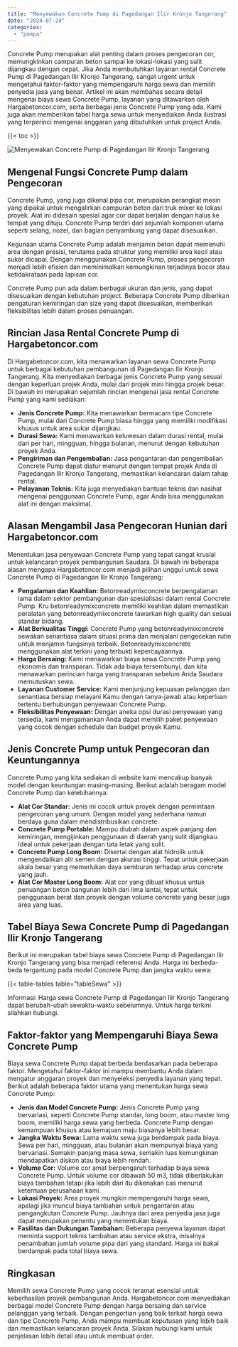 ```yaml
---
title: "Menyewakan Concrete Pump di Pagedangan Ilir Kronjo Tangerang"
date: "2024-07-24"
categories: 
  - "pompa"
---
```




Concrete Pump merupakan alat penting dalam proses pengecoran cor, memungkinkan campuran beton sampai ke lokasi-lokasi yang sulit dijangkau dengan cepat. Jika Anda membutuhkan layanan rental Concrete Pump di Pagedangan Ilir Kronjo Tangerang, sangat urgent untuk mengetahui faktor-faktor yang mempengaruhi harga sewa dan memilih penyedia jasa yang benar. Artikel ini akan membahas secara detail mengenai biaya sewa Concrete Pump, layanan yang ditawarkan oleh Hargabetoncor.com, serta berbagai jenis Concrete Pump yang ada. Kami juga akan memberikan tabel harga sewa untuk menyediakan Anda ilustrasi yang terperinci mengenai anggaran yang dibutuhkan untuk project Anda.

{{< toc >}}

![Menyewakan Concrete Pump di Pagedangan Ilir Kronjo Tangerang](https://hargareadymixid.github.io/pompa/concrete-pump%20(30).png)

## Mengenal Fungsi Concrete Pump dalam Pengecoran

Concrete Pump, yang juga dikenal pipa cor, merupakan perangkat mesin yang dipakai untuk mengalirkan campuran beton dari truk mixer ke lokasi proyek. Alat ini didesain spesial agar cor dapat berjalan dengan halus ke tempat yang dituju. Concrete Pump terdiri dari sejumlah komponen utama seperti selang, nozel, dan bagian penyambung yang dapat disesuaikan.

Kegunaan utama Concrete Pump adalah menjamin beton dapat memenuhi area dengan presisi, terutama pada struktur yang memiliki area kecil atau sukar dicapai. Dengan menggunakan Concrete Pump, proses pengecoran menjadi lebih efisien dan meminimalkan kemungkinan terjadinya bocor atau ketidakrataan pada lapisan cor.

Concrete Pump pun ada dalam berbagai ukuran dan jenis, yang dapat disesuaikan dengan kebutuhan project. Beberapa Concrete Pump diberikan pengaturan kemiringan dan size yang dapat disesuaikan, memberikan fleksibilitas lebih dalam proses penuangan.

## Rincian Jasa Rental Concrete Pump di Hargabetoncor.com

Di Hargabetoncor.com, kita menawarkan layanan sewa Concrete Pump untuk berbagai kebutuhan pembangunan di Pagedangan Ilir Kronjo Tangerang. Kita menyediakan berbagai jenis Concrete Pump yang sesuai dengan keperluan projek Anda, mulai dari projek mini hingga projek besar. Di bawah ini merupakan sejumlah rincian mengenai jasa rental Concrete Pump yang kami sediakan:

- **Jenis Concrete Pump:** Kita menawarkan bermacam tipe Concrete Pump, mulai dari Concrete Pump biasa hingga yang memiliki modifikasi khusus untuk area sukar dijangkau.
- **Durasi Sewa:** Kami menawarkan keluwesan dalam durasi rental, mulai dari per hari, mingguan, hingga bulanan, menurut dengan kebutuhan proyek Anda.
- **Pengiriman dan Pengembalian:** Jasa pengantaran dan pengembalian Concrete Pump dapat diatur menurut dengan tempat projek Anda di Pagedangan Ilir Kronjo Tangerang, memastikan kelancaran dalam tahap rental.
- **Pelayanan Teknis:** Kita juga menyediakan bantuan teknis dan nasihat mengenai penggunaan Concrete Pump, agar Anda bisa menggunakan alat ini dengan maksimal.

## Alasan Mengambil Jasa Pengecoran Hunian dari Hargabetoncor.com

Menentukan jasa penyewaan Concrete Pump yang tepat sangat krusial untuk kelancaran proyek pembangunan Saudara. Di bawah ini beberapa alasan mengapa Hargabetoncor.com menjadi pilihan unggul untuk sewa Concrete Pump di Pagedangan Ilir Kronjo Tangerang:

- **Pengalaman dan Keahlian:** Betonreadymixconcrete berpengalaman lama dalam sektor pembangunan dan spesialisasi dalam rental Concrete Pump. Kru betonreadymixconcrete memiliki keahlian dalam memastikan peralatan yang betonreadymixconcrete tawarkan high quality dan sesuai standar bidang.
- **Alat Berkualitas Tinggi:** Concrete Pump yang betonreadymixconcrete sewakan senantiasa dalam situasi prima dan menjalani pengecekan rutin untuk menjamin fungsinya terbaik. Betonreadymixconcrete menggunakan alat terkini yang terbukti kepercayaannya.
- **Harga Bersaing:** Kami menawarkan biaya sewa Concrete Pump yang ekonomis dan transparan. Tidak ada biaya tersembunyi, dan kita menawarkan perincian harga yang transparan sebelum Anda Saudara memutuskan sewa.
- **Layanan Customer Service:** Kami menjunjung kepuasan pelanggan dan senantiasa bersiap melayani Kamu dengan tanya-jawab atau keperluan tertentu berhubungan penyewaan Concrete Pump.
- **Fleksibilitas Penyewaan:** Dengan aneka opsi durasi penyewaan yang tersedia, kami mengamankan Anda dapat memilih paket penyewaan yang cocok dengan schedule dan budget proyek Kamu.

## Jenis Concrete Pump untuk Pengecoran dan Keuntungannya

Concrete Pump yang kita sediakan di website kami mencakup banyak model dengan keuntungan masing-masing. Berikut adalah beragam model Concrete Pump dan kelebihannya:

- **Alat Cor Standar:** Jenis ini cocok untuk proyek dengan permintaan pengecoran yang umum. Dengan model yang sederhana namun berdaya guna dalam mendistribusikan concrete.
- **Concrete Pump Portable:** Mampu diubah dalam aspek panjang dan kemiringan, mengijinkan penggunaan di daerah yang sulit dijangkau. Ideal untuk pekerjaan dengan tata letak yang sulit.
- **Concrete Pump Long Boom:** Disertai dengan alat hidrolik untuk mengendalikan alir semen dengan akurasi tinggi. Tepat untuk pekerjaan skala besar yang memerlukan daya semburan terhadap arus concrete yang jauh.
- **Alat Cor Master Long Boom:** Alat cor yang dibuat khusus untuk penuangan beton bangunan lebih dari lima lantai, tepat untuk penggunaan berat dan proyek dengan volume concrete yang besar juga area yang luas.

## Tabel Biaya Sewa Concrete Pump di Pagedangan Ilir Kronjo Tangerang

Berikut ini merupakan tabel biaya sewa Concrete Pump di Pagedangan Ilir Kronjo Tangerang yang bisa menjadi referensi Anda. Harga ini berbeda-beda tergantung pada model Concrete Pump dan jangka waktu sewa:

{{< table-tables table="tableSewa" >}}

Informasi: Harga sewa Concrete Pump di Pagedangan Ilir Kronjo Tangerang dapat berubah-ubah sewaktu-waktu sebelumnya. Untuk harga terkini silahkan hubungi.

## Faktor-faktor yang Mempengaruhi Biaya Sewa Concrete Pump

Biaya sewa Concrete Pump dapat berbeda berdasarkan pada beberapa faktor. Mengetahui faktor-faktor ini mampu membantu Anda dalam mengatur anggaran proyek dan menyeleksi penyedia layanan yang tepat. Berikut adalah beberapa faktor utama yang menentukan harga sewa Concrete Pump:

- **Jenis dan Model Concrete Pump:** Jenis Concrete Pump yang bervariasi, seperti Concrete Pump standar, long boom, atau master long boom, memiliki harga sewa yang berbeda. Concrete Pump dengan kemampuan khusus atau kemajuan maju biasanya lebih besar.
- **Jangka Waktu Sewa:** Lama waktu sewa juga berdampak pada biaya. Sewa per hari, mingguan, atau bulanan akan mempunyai biaya yang bervariasi. Semakin panjang masa sewa, semakin luas kemungkinan mendapatkan diskon atau biaya lebih rendah.
- **Volume Cor:** Volume cor amat berpengaruh terhadap biaya sewa Concrete Pump. Untuk volume cor dibawah 50 m3, tidak diberlakukan biaya tambahan tetapi jika lebih dari itu dikenakan cas menurut ketentuan perusahaan kami.
- **Lokasi Proyek:** Area proyek mungkin mempengaruhi harga sewa, apalagi jika muncul biaya tambahan untuk pengantaran atau pengangkutan Concrete Pump. Jauhnya dari area penyedia jasa juga dapat merupakan penentu yang menentukan biaya.
- **Fasilitas dan Dukungan Tambahan:** Beberapa penyewa layanan dapat meminta support teknis tambahan atau service ekstra, misalnya penambahan jumlah volume pipa dari yang standard. Harga ini bakal berdampak pada total biaya sewa.

## Ringkasan

Memilih sewa Concrete Pump yang cocok teramat esensial untuk keberhasilan proyek pembangunan Anda. Hargabetoncor.com menyediakan berbagai model Concrete Pump dengan harga bersaing dan service pelanggan yang terbaik. Dengan pengertian yang baik terkait harga sewa dan tipe Concrete Pump, Anda mampu membuat keputusan yang lebih baik dan memastikan kelancaran proyek Anda. Silakan hubungi kami untuk penjelasan lebih detail atau untuk membuat order.
